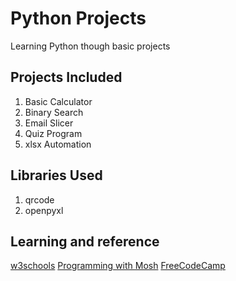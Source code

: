 # Python Projects
Learning Python though basic projects

## Projects Included
1. Basic Calculator
2. Binary Search
3. Email Slicer
4. Quiz Program
5. xlsx Automation

## Libraries Used
1.  qrcode
2.  openpyxl

## Learning and reference 
[w3schools](https://www.w3schools.com/python/python_intro.asp)
[Programming with Mosh](https://www.youtube.com/watch?v=_uQrJ0TkZlc)
[FreeCodeCamp](https://www.youtube.com/watch?v=pdy3nh1tn6I&list=PPSV)
